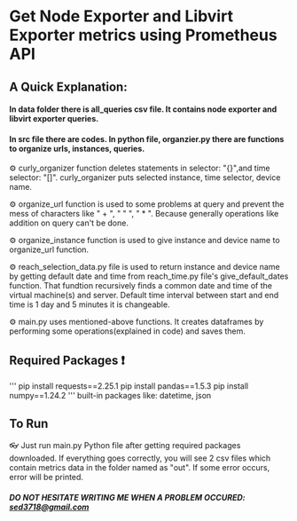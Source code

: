# Get Node Exporter and Libvirt Exporter metrics using Prometheus API

## A Quick Explanation:
#### In data folder there is all_queries csv file. It contains node exporter and libvirt exporter queries.
#### In src file there are codes. In python file, organzier.py there are functions to organize urls, instances, queries.

⚙️ curly_organizer function deletes statements in selector: "{}",and time selector: "[]". curly_organizer puts selected instance, time selector, device name.

⚙️ organize_url function is used to some problems at query and prevent the mess of characters like " + ", " " ", " * ". Because generally operations like addition on query can't be done. 

⚙️ organize_instance function is used to give instance and device name to organize_url function.

⚙️ reach_selection_data.py file is used to return instance and device name by getting default date and time from reach_time.py file's give_default_dates function. That fundtion recursively finds a common date and time of the virtual machine(s) and server. Default time interval between start and end time is 1 day and 5 minutes it is changeable.

⚙️ main.py uses mentioned-above functions. It creates dataframes by performing some operations(explained in code) and saves them.

## Required Packages ❗
'''
pip install requests==2.25.1
pip install pandas==1.5.3
pip install numpy==1.24.2
'''
built-in packages like: datetime, json


## To Run
👓 Just run main.py Python file after getting required packages downloaded. If everything goes correctly, you will see 2 csv files which contain metrics data in the folder named as "out". If some error occurs, error will be printed. 

##### DO NOT HESITATE WRITING ME WHEN A PROBLEM OCCURED: sed3718@gmail.com
